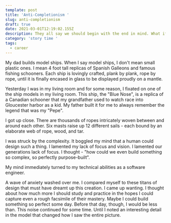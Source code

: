 ```yaml
---
template: post
title: 'Anti-Completionism '
slug: anti-completionism
draft: true
date: 2021-03-01T12:19:02.155Z
description: They all say we should begin with the end in mind. What if we didn't?
category: 'story time '
tags:
  - career
---
```

My dad builds model ships. When I say model ships, I don't mean small plastic ones. I mean 4 foot tall replicas of Spanish Galleons and famous fishing schooners. Each ship is lovingly crafted, plank by plank, rope by rope, until it is finally encased in glass to be displayed proudly on a mantle. 

Yesterday I was in my living room and for some reason, I fixated on one of the ship models in my living room. This ship, the "Blue Nose", is a replica of a Canadian schooner that my grandfather used to watch race into Gloucester harbor as a kid. My father built it for me to always remember the legend that was my "Pepe". 

I got up close. There are thousands of ropes intricately woven between and around each other. Six masts raise up 12 different sails - each bound by an elaborate web of rope, wood, and tar.

I was struck by the complexity. It boggled my mind that a human could design such a thing. I lamented my lack of focus and vision. I lamented our generations lack of focus. I thought - "how could we even build something so complex, so perfectly purpose-built". 

My mind immediately turned to my technical abilities as a software engineer. 

A wave of anxiety washed over me. I compared myself to these titans of design that must have dreamt up this creation. I came up wanting. I thought about how much more I should study and practice in the hopes I could capture even a rough facsimile of their mastery. Maybe I could build something so perfect some day. Before that day, though, I would be less than. This noise continued for some time. Until I noted an interesting detail in the model that changed how I saw the entire picture.  

